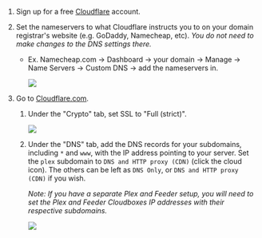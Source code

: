 
1. Sign up for a free [Cloudflare](https://www.cloudflare.com/) account.

1. Set the nameservers to what Cloudflare instructs you to on your domain registrar's website (e.g. GoDaddy, Namecheap, etc). _You do not need to make changes to the DNS settings there._

   - Ex. Namecheap.com -> Dashboard -> your domain -> Manage -> Name Servers -> Custom DNS -> add the nameservers in.

     ![](https://i.imgur.com/K4OI1XD.png)

1. Go to [Cloudflare.com](https://www.cloudflare.com/). 

   1. Under the "Crypto" tab, set SSL to "Full (strict)".

      ![](https://i.imgur.com/ph1pNZx.png)

   1. Under the "DNS" tab, add the DNS records for your subdomains, including `*` and `www`, with the IP address pointing to your server. Set the `plex` subdomain to `DNS and HTTP proxy (CDN)` (click the cloud icon). The others can be left as `DNS Only`, or  `DNS and HTTP proxy (CDN)` if you wish.

      _Note: If you have a separate Plex and Feeder setup, you will need to set the Plex and Feeder Cloudboxes IP addresses with their respective subdomains._

      ![](https://i.imgur.com/YHbDAcM.png)
   
